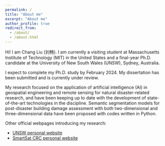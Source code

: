 ```yaml
---
permalink: /
title: "About me"
excerpt: "About me"
author_profile: true
redirect_from: 
  - /about/
  - /about.html
---
```


Hi! I am Chang Liu (刘畅).
I am currently a visiting student at Massachusetts Institute of Technology (MIT) in the United States and a final-year Ph.D. candidate at the University of New South Wales (UNSW), Sydney, Australia.

I expect to complete my Ph.D. study by February 2024. My dissertation has been submitted and is currently under review.

My research focused on the application of artificial intelligence (AI) in geospatial engineering and remote sensing for natural disaster-related research, and have been keeping up to date with the development of state-of-the-art technologies in the discipline. Semantic segmentation models for post-disaster building damage assessment with both two-dimensional and three-dimensional data have been proposed with codes written in Python.

Other official webpages introducing my research:
* [UNSW personal website](https://www.unsw.edu.au/staff/chang-liu)
* [SmartSat CRC personal website](https://smartsatcrc.com/students/chang-liu/)
